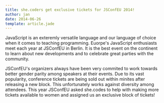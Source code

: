 ```yaml
---
title: she.coders get exclusive tickets for JSConfEU 2014!
author: jan
date: 2014-06-26
template: article.jade
---
```


JavaScript is an exteremly versatile language and our language of choice when it comes to teaching programming. Euorpe's JavaScript enthusiasts meet each year at JSConfEU in Berlin. It is the best event on the continent to learn about new developments and to celebrate  great parties with the community.

JSConfEU's organizers always have been very commited to work towards better gender parity among speakers at their events. Due to its vast popularity, conference tickets are being sold out within minites after releasing a new block. This unfortunately works against diversity among attendees. This year JSConfEU asked she.codes to help with making more tickets available to women and assigned us an exclusive block of tickets!

<span class="more"></span>




